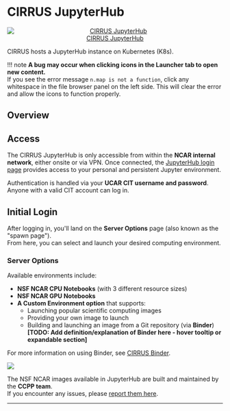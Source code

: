# CIRRUS JupyterHub

<div style="text-align:center">
<a href="https://jupyter.k8s.ucar.edu/">
<img src="../../../media/jupyter/jhub-logo.png" 
        alt="CIRRUS JupyterHub" 
        style="display: block; margin: 0 auto" />
CIRRUS JupyterHub</a>
</div>

CIRRUS hosts a JupyterHub instance on Kubernetes (K8s).

!!! note
    **A bug may occur when clicking icons in the Launcher tab to open new content.**  
    If you see the error message `n.map is not a function`, click any whitespace in the file browser panel on the left side. This will clear the error and allow the icons to function properly.

## Overview

## Access

The CIRRUS JupyterHub is only accessible from within the **NCAR internal network**, either onsite or via VPN. Once connected, the [JupyterHub login page](https://jupyter.k8s.ucar.edu/) provides access to your personal and persistent Jupyter environment.

Authentication is handled via your **UCAR CIT username and password**. Anyone with a valid CIT account can log in.

## Initial Login

After logging in, you'll land on the **Server Options** page (also known as the "spawn page").  
From here, you can select and launch your desired computing environment.

### Server Options

Available environments include:

- **NSF NCAR CPU Notebooks** (with 3 different resource sizes)
- **NSF NCAR GPU Notebooks**
- **A Custom Environment option** that supports:
  - Launching popular scientific computing images
  - Providing your own image to launch
  - Building and launching an image from a Git repository (via **Binder**)  
    **[TODO: Add definition/explanation of Binder here - hover tooltip or expandable section]**

For more information on using Binder, see [CIRRUS Binder](binderhub.md).

<img src="../../../media/jupyter/server-opts.png"/>

The NSF NCAR images available in JupyterHub are built and maintained by the **CCPP team**.  
If you encounter any issues, please [report them here](https://jira.ucar.edu/secure/CreateIssueDetails!init.jspa?pid=18470&issuetype=10905).

---